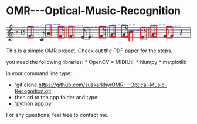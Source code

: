 # OMR---Optical-Music-Recognition

![](app/static/upload_files/img_5.png)

This is a simple OMR project. Check out the PDF paper for the steps.

you need the following libraries:
    * OpenCV
    * MIDIUtil
    * Numpy
    * matplotlib
    
in your command line type:
* 'git clone https://github.com/suskarkhy/OMR---Optical-Music-Recognition.git'
* then cd to the app folder and type:
* 'python app.py'

    
For any questions, feel free to contact me.


